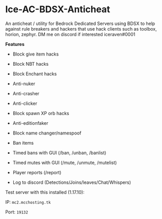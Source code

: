# Ice-AC-BDSX-Anticheat
An anticheat / utility for Bedrock Dedicated Servers using BDSX to help against rule breakers and hackers that use hack clients such as toolbox, horion, zephyr. DM me on discord if interested iceraven#0001

**Features**
- Block give item hacks

- Block NBT hacks

- Block Enchant hacks

- Anti-nuker

- Anti-crasher

- Anti-clicker

- Block spawn XP orb hacks

- Anti-editionfaker

- Block name changer/namespoof

- Ban items

- Timed bans with GUI (/ban, /unban, /banlist)

- Timed mutes with GUI (/mute, /unmute, /mutelist)

- Player reports (/report)

- Log to discord (Detections/Joins/leaves/Chat/Whispers)

Test server with this installed (1.17.10):

IP: `mc2.mcchosting.tk `

Port: `19132`
